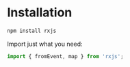 <!-- .slide: class="with-code consolas" -->

# Installation

```sh
npm install rxjs
```

<!-- .element: class="big-code" -->

Import just what you need:

```javascript
import { fromEvent, map } from 'rxjs';
```

<!-- .element: class="big-code" -->
